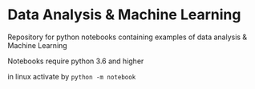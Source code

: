 # Data Analysis & Machine Learning 

Repository for python notebooks containing examples of data analysis &amp; Machine Learning  

Notebooks require python 3.6 and higher 

in linux activate by `python -m notebook` 
